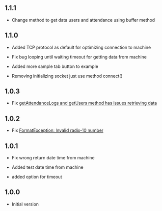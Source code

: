 ## 1.1.1

* Change method to get data users and attendance using buffer method


## 1.1.0

* Added TCP protocol as default for optimizing connection to machine

* Fix bug looping until waiting timeout for getting data from machine

* Added more sample tab button to example

* Removing initializing socket just use method connect()

## 1.0.3

* Fix [getAttendanceLogs and getUsers method has issues retrieving data](https://github.com/rymesaint/flutter_ztkteco/issues/7)

## 1.0.2

* Fix [FormatException: Invalid radix-10 number](https://github.com/rymesaint/flutter_ztkteco/issues/3)

## 1.0.1

* Fix wrong return date time from machine

* Added test date time from machine

* added option for timeout

## 1.0.0

* Initial version
